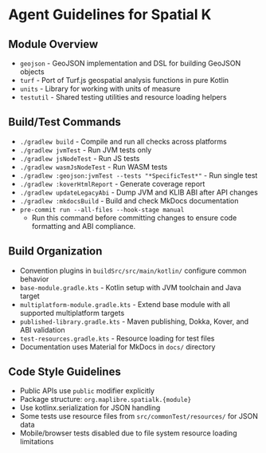 # Agent Guidelines for Spatial K

## Module Overview

- `geojson` - GeoJSON implementation and DSL for building GeoJSON objects
- `turf` - Port of Turf.js geospatial analysis functions in pure Kotlin
- `units` - Library for working with units of measure
- `testutil` - Shared testing utilities and resource loading helpers

## Build/Test Commands

- `./gradlew build` - Compile and run all checks across platforms
- `./gradlew jvmTest` - Run JVM tests only
- `./gradlew jsNodeTest` - Run JS tests
- `./gradlew wasmJsNodeTest` - Run WASM tests
- `./gradlew :geojson:jvmTest --tests "*SpecificTest*"` - Run single test
- `./gradlew :koverHtmlReport` - Generate coverage report
- `./gradlew updateLegacyAbi` - Dump JVM and KLIB ABI after API changes
- `./gradlew :mkdocsBuild` - Build and check MkDocs documentation
- `pre-commit run --all-files --hook-stage manual`
    - Run this command before committing changes to ensure code formatting and
      ABI compliance.

## Build Organization

- Convention plugins in `buildSrc/src/main/kotlin/` configure common behavior
- `base-module.gradle.kts` - Kotlin setup with JVM toolchain and Java target
- `multiplatform-module.gradle.kts` - Extend base module with all supported
  multiplatform targets
- `published-library.gradle.kts` - Maven publishing, Dokka, Kover, and ABI
  validation
- `test-resources.gradle.kts` - Resource loading for test files
- Documentation uses Material for MkDocs in `docs/` directory

## Code Style Guidelines

- Public APIs use `public` modifier explicitly
- Package structure: `org.maplibre.spatialk.{module}`
- Use kotlinx.serialization for JSON handling
- Some tests use resource files from `src/commonTest/resources/` for JSON data
- Mobile/browser tests disabled due to file system resource loading limitations
